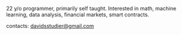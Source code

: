 22 y/o programmer, primarily self taught. Interested in math, machine learning, data analysis, financial markets, smart contracts. 

contacts: davidsstudier@gmail.com

<!---
AyFK/AyFK is a ✨ special ✨ repository because its `README.md` (this file) appears on your GitHub profile.
You can click the Preview link to take a look at your changes.
--->

